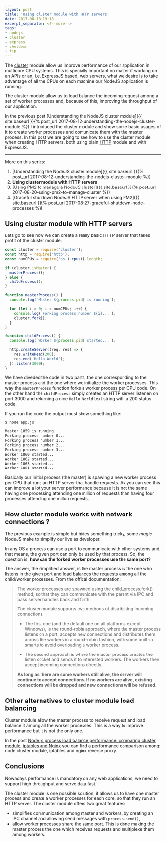 ```yaml
---
layout: post
title: 'Using cluster module with HTTP servers'
date: 2017-08-18 19:18
excerpt_separator: <!--more-->
tags:
- nodejs
- cluster
- express
- shutdown
- tip
---
```


The [cluster](https://nodejs.org/api/cluster.html) module allow us improve performance of our application in multicore CPU systems. This is specially important no matter if working on an APIs or an, i.e. ExpressJS based, web servers, what we desire is to take advantage of all the CPUs on each machine our NodeJS application is running.

The cluster module allow us to load balance the incoming request among a set of worker processes and, because of this, improving the throughput of our application.

In the previous post [Understanding the NodeJS cluster module]({{ site.baseurl }}{% post_url 2017-08-12-understanding-the-nodejs-cluster-module %}) I introduced the cluster module and show some basic usages of it to create worker processes and comunicate them with the master process. In this post we are going to see how to use the cluster module when creating HTTP servers, both using plain [HTTP](https://nodejs.org/api/http.html) module and with ExpressJS.

<!--more-->

---
More on this series:

1. [Understanding the NodeJS cluster module]({{ site.baseurl }}{% post_url 2017-08-12-understanding-the-nodejs-cluster-module %})
2. **Using cluster module with HTTP servers**
3. [Using PM2 to manage a NodeJS cluster]({{ site.baseurl }}{% post_url 2017-08-20-using-pm2-to-manage-cluster %})
4. [Graceful shutdown NodeJS HTTP server when using PM2]({{ site.baseurl }}{% post_url 2017-08-27-graceful-shutdown-node-processes %})


## Using cluster module with HTTP servers

Lets go to see how we can create a really basic HTTP server that takes profit of the cluster module.

```javascript
const cluster = require('cluster');
const http = require('http');
const numCPUs = require('os').cpus().length;

if (cluster.isMaster) {
  masterProcess();
} else {
  childProcess();  
}

function masterProcess() {
  console.log(`Master ${process.pid} is running`);

  for (let i = 0; i < numCPUs; i++) {
    console.log(`Forking process number ${i}...`);
    cluster.fork();
  }
}

function childProcess() {
  console.log(`Worker ${process.pid} started...`);

  http.createServer((req, res) => {
    res.writeHead(200);
    res.end('Hello World');
  }).listen(3000);
}
```

We have diveded the code in two parts, the one corresponding to the master process and the one where we initialize the worker processes. This way the `masterProcess` function forks a worker process per CPU code. On the other hand the `childProcess` simply creates an HTTP server listenen on port 3000 and returning a nice `Hello World` text string with a 200 status code.

If you run the code the output must show something like:

```bash
$ node app.js

Master 1859 is running
Forking process number 0...
Forking process number 1...
Forking process number 2...
Forking process number 3...
Worker 1860 started...
Worker 1862 started...
Worker 1863 started...
Worker 1861 started...
```

Basically our initial process (the master) is spawing a new worker process per CPU that runs an HTTP server that handle requests. As you can see this can improve a lot your server performance because it is not the same having one processing attending one million of requests than having four processes attending one millun requests.

## How cluster module works with network connections ?

The previous example is simple but hides something tricky, some *magic* NodeJS make to simplify our live as developer.

In any OS a process can use a port to communicate with other systems and, that means, the given port can only be used by that process. So, the question is, **how can the forked worker processes use the same port?**

The answer, the simplified answer, is the master process is the one who listens in the given port and load balances the requests among all the child/worker processes. From the offical documentation:

> The worker processes are spawned using the child_process.fork() method, so that they can communicate with the parent via IPC and pass server handles back and forth.
>
> The cluster module supports two methods of distributing incoming connections.
>
> * The first one (and the default one on all platforms except Windows), is the round-robin approach, where the master process listens on a port, accepts new connections and distributes them across the workers in a round-robin fashion, with some built-in smarts to avoid overloading a worker process.
>
> * The second approach is where the master process creates the listen socket and sends it to interested workers. The workers then accept incoming connections directly.
>
> **As long as there are some workers still alive, the server will continue to accept connections. If no workers are alive, existing connections will be dropped and new connections will be refused.**

## Other alternatives to cluster module load balancing

Cluster module allow the master process to receive request and load balance it among all the worker processes. This is a way to improve performance but it is not the only one.

In the post [Node.js process load balance performance: comparing cluster module, iptables and Nginx](https://medium.com/@fermads/node-js-process-load-balancing-comparing-cluster-iptables-and-nginx-6746aaf38272) you can find a performance comparison among: node cluster module, iptables and nginx reverse proxy.

## Conclusions

Nowadays performance is mandatory on any web applications, we need to support high throughput and serve data fast.

The cluster module is one possible solution, it allows us to have one master process and create a worker processes for each core, so that they run an HTTP server. The cluster module offers two great features:

* simplifies communication among master and workers, by creating an IPC channel and allowing send messages with `process.send()`,
* allow worker processes share the same port. This is done making the master process the one which receives requests and multiplexe them among workers.
